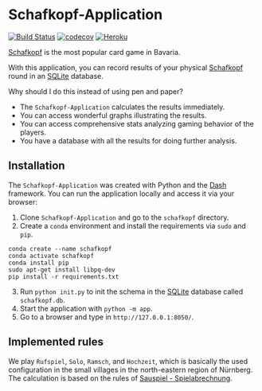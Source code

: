 # Schafkopf-Application
[![Build Status](https://travis-ci.com/PanchoVarallo/Schafkopf-Application.svg?branch=master)](https://travis-ci.com/github/PanchoVarallo/Schafkopf-Application)
[![codecov](https://codecov.io/gh/PanchoVarallo/Schafkopf-Application/branch/master/graph/badge.svg)](https://codecov.io/gh/PanchoVarallo/Schafkopf-Application)
[![Heroku](https://heroku-badge.herokuapp.com/?app=heroku-badge)](https://schafkopf-app.herokuapp.com/)

[Schafkopf](https://en.wikipedia.org/wiki/Schafkopf) is the most popular card game in Bavaria. 

With this application, 
you can record results of your physical [Schafkopf](https://en.wikipedia.org/wiki/Schafkopf) round in an 
[SQLite](https://www.sqlite.org/index.html) database.  

Why should I do this instead of using pen and paper? 
- The `Schafkopf-Application` calculates the results immediately.
- You can access wonderful graphs illustrating the results.
- You can access comprehensive stats analyzing gaming behavior of the players.
- You have a database with all the results for doing further analysis.

## Installation

The `Schafkopf-Application` was created with Python and the [Dash](https://dash.plotly.com/) framework. 
You can run the application locally and access it via your browser:

1. Clone `Schafkopf-Application` and go to the `schafkopf` directory.
2. Create a `conda` environment and install the requirements via `sudo` and `pip`.
```
conda create --name schafkopf
conda activate schafkopf
conda install pip
sudo apt-get install libpq-dev
pip install -r requirements.txt
```
3. Run `python init.py` to init the schema in the [SQLite](https://www.sqlite.org/index.html) 
database called `schafkopf.db`.
4. Start the application with `python -m app`.
5. Go to a browser and type in `http://127.0.0.1:8050/`.

## Implemented rules

We play `Rufspiel`, `Solo`, `Ramsch`, and `Hochzeit`, which is basically the used configuration in the small villages 
in the north-eastern region of Nürnberg. The calculation is based on the rules 
of [Sauspiel - Spielabrechnung](https://www.sauspiel.de/schafkopf-lernen/spielabrechnung).


    

